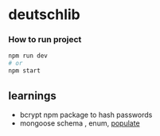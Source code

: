 # deutschlib

### How to run project
```bash
npm run dev
# or 
npm start
```


## learnings 
- bcrypt npm package to hash passwords 
- mongoose schema , enum, [populate](https://mongoosejs.com/docs/populate.html#populate)